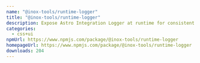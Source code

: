 ```yaml
---
name: "@inox-tools/runtime-logger"
title: "@inox-tools/runtime-logger"
description: Expose Astro Integration Logger at runtime for consistent output
categories:
  - css+ui
npmUrl: https://www.npmjs.com/package/@inox-tools/runtime-logger
homepageUrl: https://www.npmjs.com/package/@inox-tools/runtime-logger
downloads: 204
---
```

